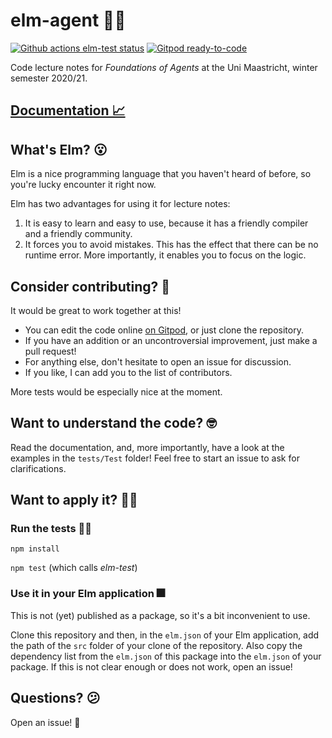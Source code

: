 # elm-agent 🤖💭

[![Github actions elm-test status](https://github.com/davidpomerenke/elm-agent/workflows/elm-test/badge.svg)](https://github.com/davidpomerenke/elm-agent/actions?query=workflow%3Aelm-test)
[![Gitpod ready-to-code](https://img.shields.io/badge/Gitpod-ready--to--code-blue?logo=gitpod)](https://gitpod.io/#https://github.com/davidpomerenke/elm-agent)

Code lecture notes for _Foundations of Agents_ at the Uni Maastricht, winter semester 2020/21.

## [Documentation 📈](https://elm-doc-preview.netlify.app/?repo=davidpomerenke/elm-agent&version=main)

## What's Elm? 😮

Elm is a nice programming language that you haven't heard of before, so you're lucky encounter it right now.

Elm has two advantages for using it for lecture notes:

1. It is easy to learn and easy to use, because it has a friendly compiler and a friendly community.
2. It forces you to avoid mistakes. This has the effect that there can be no runtime error. More importantly, it enables you to focus on the logic.

## Consider contributing? 👯

It would be great to work together at this!

- You can edit the code online [on Gitpod](https://gitpod.io/#https://github.com/davidpomerenke/elm-agent), or just clone the repository.
- If you have an addition or an uncontroversial improvement, just make a pull request!
- For anything else, don't hesitate to open an issue for discussion.
- If you like, I can add you to the list of contributors.

More tests would be especially nice at the moment.

## Want to understand the code? 🤓

Read the documentation, and, more importantly, have a look at the examples in the `tests/Test` folder! Feel free to start an issue to ask for clarifications.

## Want to apply it? 👩‍🔧

### Run the tests 👨‍💻

`npm install`

`npm test` (which calls _elm-test_)

### Use it in your Elm application 🎆

This is not (yet) published as a package, so it's a bit inconvenient to use.

Clone this repository and then, in the `elm.json` of your Elm application, add the path of the `src` folder of your clone of the repository. Also copy the dependency list from the `elm.json` of this package into the `elm.json` of your package. If this is not clear enough or does not work, open an issue!

## Questions? 😕

Open an issue! 🎈

